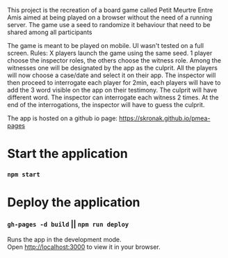 This project is the recreation of a board game called Petit Meurtre Entre Amis aimed at being played on a browser without the need of a running server.
The game use a seed to randomize it behaviour that need to be shared among all participants

The game is meant to be played on mobile. UI wasn't tested on a full screen.
Rules:
X players launch the game using the same seed.
1 player choose the inspector roles, the others choose the witness role. Among the witnesses one will be designated by the app as the culprit.
All the players will now choose a case/date and select it on their app.
The inspector will then proceed to interrogate each player for 2min, each players will have to add the 3 word visible on the app on their testimony. The culprit will have different word.
The inspector can interrogate each witness 2 times. 
At the end of the interrogations, the inspector will have to guess the culprit.

The app is hosted on a github io page: https://skronak.github.io/pmea-pages
# Start the application
### `npm start`

# Deploy the application
### `gh-pages -d build` || `npm run deploy`


Runs the app in the development mode.\
Open [http://localhost:3000](http://localhost:3000) to view it in your browser.

